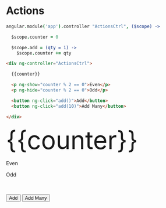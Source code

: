 # Actions

```coffeescript
angular.module('app').controller "ActionsCtrl", ($scope) ->

  $scope.counter = 0

  $scope.add = (qty = 1) ->
    $scope.counter += qty
```

```html
<div ng-controller="ActionsCtrl">

  {{counter}}

  <p ng-show="counter % 2 == 0">Even</p>
  <p ng-hide="counter % 2 == 0">Odd</p>

  <button ng-click="add()">Add</button>
  <button ng-click="add(10)">Add Many</button>

</div>
```

<div ng-controller="ActionsCtrl" class="padded">

  <span style="font-size: 68px;">{{counter}}</span>

  <p ng-show="counter % 2 == 0">Even</p>
  <p ng-hide="counter % 2 == 0">Odd</p>

  <br>

  <button ng-click="add()">Add</button>
  <button ng-click="add(10)">Add Many</button>

</div>

##
